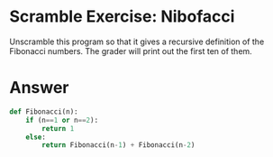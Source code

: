 # Scramble Exercise: Nibofacci
Unscramble this program so that it gives a recursive definition of the Fibonacci numbers. The grader will print out the first ten of them.

# Answer
```python
def Fibonacci(n):
    if (n==1 or n==2):
        return 1
    else:
        return Fibonacci(n-1) + Fibonacci(n-2)
